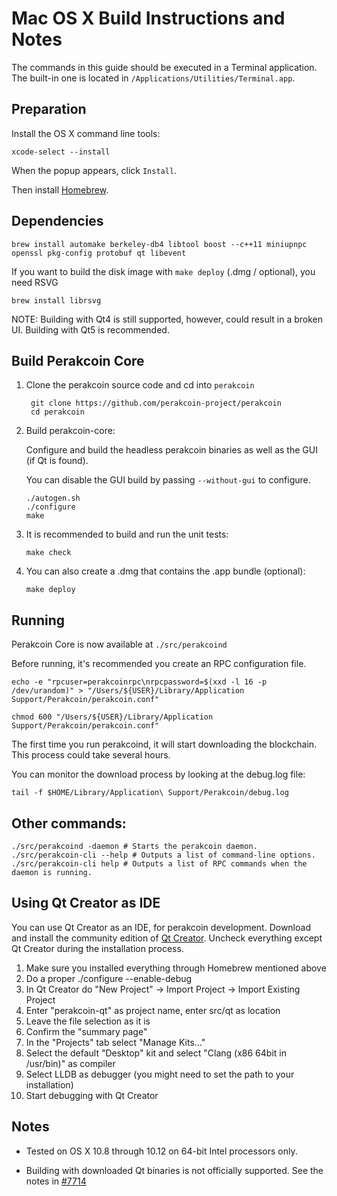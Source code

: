 Mac OS X Build Instructions and Notes
====================================
The commands in this guide should be executed in a Terminal application.
The built-in one is located in `/Applications/Utilities/Terminal.app`.

Preparation
-----------
Install the OS X command line tools:

`xcode-select --install`

When the popup appears, click `Install`.

Then install [Homebrew](https://brew.sh).

Dependencies
----------------------

    brew install automake berkeley-db4 libtool boost --c++11 miniupnpc openssl pkg-config protobuf qt libevent

If you want to build the disk image with `make deploy` (.dmg / optional), you need RSVG

    brew install librsvg

NOTE: Building with Qt4 is still supported, however, could result in a broken UI. Building with Qt5 is recommended.

Build Perakcoin Core
------------------------

1. Clone the perakcoin source code and cd into `perakcoin`

        git clone https://github.com/perakcoin-project/perakcoin
        cd perakcoin

2.  Build perakcoin-core:

    Configure and build the headless perakcoin binaries as well as the GUI (if Qt is found).

    You can disable the GUI build by passing `--without-gui` to configure.

        ./autogen.sh
        ./configure
        make

3.  It is recommended to build and run the unit tests:

        make check

4.  You can also create a .dmg that contains the .app bundle (optional):

        make deploy

Running
-------

Perakcoin Core is now available at `./src/perakcoind`

Before running, it's recommended you create an RPC configuration file.

    echo -e "rpcuser=perakcoinrpc\nrpcpassword=$(xxd -l 16 -p /dev/urandom)" > "/Users/${USER}/Library/Application Support/Perakcoin/perakcoin.conf"

    chmod 600 "/Users/${USER}/Library/Application Support/Perakcoin/perakcoin.conf"

The first time you run perakcoind, it will start downloading the blockchain. This process could take several hours.

You can monitor the download process by looking at the debug.log file:

    tail -f $HOME/Library/Application\ Support/Perakcoin/debug.log

Other commands:
-------

    ./src/perakcoind -daemon # Starts the perakcoin daemon.
    ./src/perakcoin-cli --help # Outputs a list of command-line options.
    ./src/perakcoin-cli help # Outputs a list of RPC commands when the daemon is running.

Using Qt Creator as IDE
------------------------
You can use Qt Creator as an IDE, for perakcoin development.
Download and install the community edition of [Qt Creator](https://www.qt.io/download/).
Uncheck everything except Qt Creator during the installation process.

1. Make sure you installed everything through Homebrew mentioned above
2. Do a proper ./configure --enable-debug
3. In Qt Creator do "New Project" -> Import Project -> Import Existing Project
4. Enter "perakcoin-qt" as project name, enter src/qt as location
5. Leave the file selection as it is
6. Confirm the "summary page"
7. In the "Projects" tab select "Manage Kits..."
8. Select the default "Desktop" kit and select "Clang (x86 64bit in /usr/bin)" as compiler
9. Select LLDB as debugger (you might need to set the path to your installation)
10. Start debugging with Qt Creator

Notes
-----

* Tested on OS X 10.8 through 10.12 on 64-bit Intel processors only.

* Building with downloaded Qt binaries is not officially supported. See the notes in [#7714](https://github.com/bitcoin/bitcoin/issues/7714)
